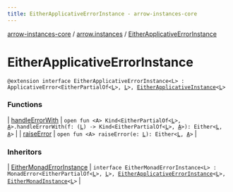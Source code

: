 ```yaml
---
title: EitherApplicativeErrorInstance - arrow-instances-core
---
```


[arrow-instances-core](../../index.html) / [arrow.instances](../index.html) / [EitherApplicativeErrorInstance](./index.html)

# EitherApplicativeErrorInstance

`@extension interface EitherApplicativeErrorInstance<L> : ApplicativeError<EitherPartialOf<`[`L`](index.html#L)`>, `[`L`](index.html#L)`>, `[`EitherApplicativeInstance`](../-either-applicative-instance/index.html)`<`[`L`](index.html#L)`>`

### Functions

| [handleErrorWith](handle-error-with.html) | `open fun <A> Kind<EitherPartialOf<`[`L`](index.html#L)`>, `[`A`](handle-error-with.html#A)`>.handleErrorWith(f: (`[`L`](index.html#L)`) -> Kind<EitherPartialOf<`[`L`](index.html#L)`>, `[`A`](handle-error-with.html#A)`>): Either<`[`L`](index.html#L)`, `[`A`](handle-error-with.html#A)`>` |
| [raiseError](raise-error.html) | `open fun <A> raiseError(e: `[`L`](index.html#L)`): Either<`[`L`](index.html#L)`, `[`A`](raise-error.html#A)`>` |

### Inheritors

| [EitherMonadErrorInstance](../-either-monad-error-instance.html) | `interface EitherMonadErrorInstance<L> : MonadError<EitherPartialOf<`[`L`](../-either-monad-error-instance.html#L)`>, `[`L`](../-either-monad-error-instance.html#L)`>, `[`EitherApplicativeErrorInstance`](./index.html)`<`[`L`](../-either-monad-error-instance.html#L)`>, `[`EitherMonadInstance`](../-either-monad-instance/index.html)`<`[`L`](../-either-monad-error-instance.html#L)`>` |

